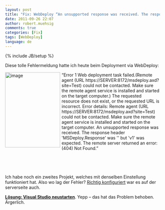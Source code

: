 ```yaml
---
layout: post
title: "Fix: WebDeploy “An unsupported response was received. The response header 'MSDeploy.Response' was '' but 'v1' was expected.”"
date: 2011-09-26 22:07
author: robert.muehsig
comments: true
categories: [Fix]
tags: [WebDeploy]
language: de
---
```

{% include JB/setup %}
<p>Diese tolle Fehlermeldung hatte ich heute beim Deployment via WebDeploy:</p> <p><a href="{{BASE_PATH}}/assets/wp-images-de/image1357.png"><img style="background-image: none; border-bottom: 0px; border-left: 0px; margin: 0px 5px 0px 0px; padding-left: 0px; padding-right: 0px; display: inline; float: left; border-top: 0px; border-right: 0px; padding-top: 0px" title="image" border="0" alt="image" align="left" src="{{BASE_PATH}}/assets/wp-images-de/image_thumb539.png" width="179" height="244"></a>“Error 1 Web deployment task failed.(Remote agent (URL https://SERVER:8172/msdeploy.axd?site=Test) could not be contacted. Make sure the remote agent service is installed and started on the target computer.) The requested resource does not exist, or the requested URL is incorrect. Error details: Remote agent (URL https://SERVER:8172/msdeploy.axd?site=Test) could not be contacted. Make sure the remote agent service is installed and started on the target computer. An unsupported response was received. The response header 'MSDeploy.Response' was '' but 'v1' was expected. The remote server returned an error: (404) Not Found.”</p> <p>&nbsp;</p> <p>&nbsp;</p> <p>Ich habe noch ein zweites Projekt, welches mit denselben Einstellung funktioniert hat. Also wo lag der Fehler? <a href="http://learn.iis.net/page.aspx/516/configure-the-web-deployment-handler/">Richtig konfiguriert</a> war es auf der serverseite auch.</p> <p><strong><u>Lösung: Visual Studio neustarten</u></strong>. Yepp – das hat das Problem behoben. Ärgerlich.</p>
